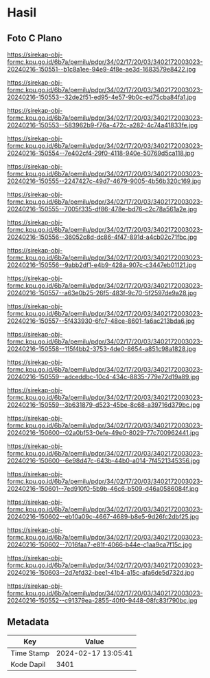 # Hasil

## Foto C Plano

https://sirekap-obj-formc.kpu.go.id/6b7a/pemilu/pdpr/34/02/17/20/03/3402172003023-20240216-150551--b1c8a1ee-94e9-4f8e-ae3d-1683579e8422.jpg

https://sirekap-obj-formc.kpu.go.id/6b7a/pemilu/pdpr/34/02/17/20/03/3402172003023-20240216-150553--32de2f51-ed95-4e57-9b0c-ed75cba84fa1.jpg

https://sirekap-obj-formc.kpu.go.id/6b7a/pemilu/pdpr/34/02/17/20/03/3402172003023-20240216-150553--583962b9-f76a-472c-a282-4c74a41833fe.jpg

https://sirekap-obj-formc.kpu.go.id/6b7a/pemilu/pdpr/34/02/17/20/03/3402172003023-20240216-150554--7e402cf4-29f0-4118-940e-50769d5ca118.jpg

https://sirekap-obj-formc.kpu.go.id/6b7a/pemilu/pdpr/34/02/17/20/03/3402172003023-20240216-150555--2247427c-49d7-4679-9005-4b56b320c169.jpg

https://sirekap-obj-formc.kpu.go.id/6b7a/pemilu/pdpr/34/02/17/20/03/3402172003023-20240216-150555--7005f335-df86-478e-bd76-c2c78a561a2e.jpg

https://sirekap-obj-formc.kpu.go.id/6b7a/pemilu/pdpr/34/02/17/20/03/3402172003023-20240216-150556--36052c8d-dc86-4f47-891d-a4cb02c71fbc.jpg

https://sirekap-obj-formc.kpu.go.id/6b7a/pemilu/pdpr/34/02/17/20/03/3402172003023-20240216-150556--9abb2df1-e4b9-428a-907c-c3447eb01121.jpg

https://sirekap-obj-formc.kpu.go.id/6b7a/pemilu/pdpr/34/02/17/20/03/3402172003023-20240216-150557--a63e0b25-26f5-483f-9c70-5f2597de9a28.jpg

https://sirekap-obj-formc.kpu.go.id/6b7a/pemilu/pdpr/34/02/17/20/03/3402172003023-20240216-150557--5f433930-6fc7-48ce-8601-fa6ac213bda6.jpg

https://sirekap-obj-formc.kpu.go.id/6b7a/pemilu/pdpr/34/02/17/20/03/3402172003023-20240216-150558--115f4bb2-3753-4de0-8654-a851c98a1828.jpg

https://sirekap-obj-formc.kpu.go.id/6b7a/pemilu/pdpr/34/02/17/20/03/3402172003023-20240216-150559--adceddbc-10c4-434c-8835-779e72d19a89.jpg

https://sirekap-obj-formc.kpu.go.id/6b7a/pemilu/pdpr/34/02/17/20/03/3402172003023-20240216-150559--3b631879-d523-45be-8c68-a39716d379bc.jpg

https://sirekap-obj-formc.kpu.go.id/6b7a/pemilu/pdpr/34/02/17/20/03/3402172003023-20240216-150600--02a0bf53-0efe-49e0-8029-77c700962441.jpg

https://sirekap-obj-formc.kpu.go.id/6b7a/pemilu/pdpr/34/02/17/20/03/3402172003023-20240216-150600--6e98d47c-643b-44b0-a014-7f4521345356.jpg

https://sirekap-obj-formc.kpu.go.id/6b7a/pemilu/pdpr/34/02/17/20/03/3402172003023-20240216-150601--7ed910f0-5b9b-46c6-b509-d46a0586084f.jpg

https://sirekap-obj-formc.kpu.go.id/6b7a/pemilu/pdpr/34/02/17/20/03/3402172003023-20240216-150602--eb10a09c-4667-4689-b8e5-9d26fc2dbf25.jpg

https://sirekap-obj-formc.kpu.go.id/6b7a/pemilu/pdpr/34/02/17/20/03/3402172003023-20240216-150602--7016faa7-e81f-4066-b44e-c1aa9ca7f15c.jpg

https://sirekap-obj-formc.kpu.go.id/6b7a/pemilu/pdpr/34/02/17/20/03/3402172003023-20240216-150603--2d7efd32-bee1-41b4-a15c-afa6de5d732d.jpg

https://sirekap-obj-formc.kpu.go.id/6b7a/pemilu/pdpr/34/02/17/20/03/3402172003023-20240216-150552--c91379ea-2855-40f0-9448-08fc83f790bc.jpg


## Metadata

| Key        | Value               |
| ---------- | ------------------- |
| Time Stamp | 2024-02-17 13:05:41 |
| Kode Dapil | 3401                |



